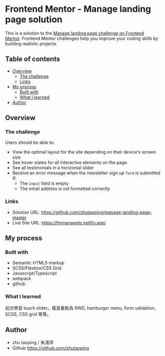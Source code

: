 # Frontend Mentor - Manage landing page solution

This is a solution to the [Manage landing page challenge on Frontend Mentor](https://www.frontendmentor.io/challenges/manage-landing-page-SLXqC6P5). Frontend Mentor challenges help you improve your coding skills by building realistic projects.

## Table of contents

- [Overview](#overview)
  - [The challenge](#the-challenge)
  - [Links](#links)
- [My process](#my-process)
  - [Built with](#built-with)
  - [What I learned](#what-i-learned)
- [Author](#author)

## Overview

### The challenge

Users should be able to:

- View the optimal layout for the site depending on their device's screen size
- See hover states for all interactive elements on the page
- See all testimonials in a horizontal slider
- Receive an error message when the newsletter sign up `form` is submitted if:
  - The `input` field is empty
  - The email address is not formatted correctly

### Links

- Solution URL: https://github.com/zhutaoping/manage-landing-page-master
- Live Site URL: https://fmmanagelp.netlify.app/

## My process

### Built with

- Semantic HTML5 markup
- SCSS/Flexbox/CSS Grid
- Javascript/Typescript
- webpack
- github

### What I learned

初次學習 touch slider。複習重點為 RWD, hamburger menu, form validation, SCSS, CSS grid 等等。

## Author

- zhu taoping / 朱濤萍
- Github https://github.com/zhutaoping
